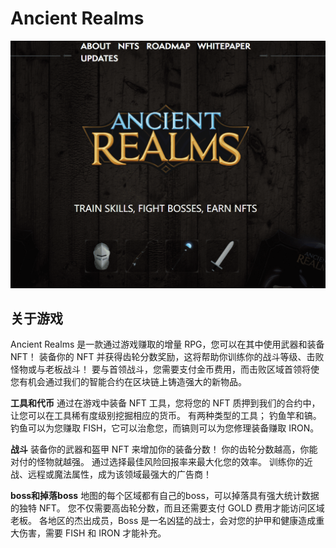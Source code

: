 # Ancient Realms

![image-20220804184843517](image-20220804184843517.png)

## 关于游戏


Ancient Realms 是一款通过游戏赚取的增量 RPG，您可以在其中使用武器和装备 NFT！ 装备你的 NFT 并获得齿轮分数奖励，这将帮助你训练你的战斗等级、击败怪物或与老板战斗！ 要与首领战斗，您需要支付金币费用，而击败区域首领将使您有机会通过我们的智能合约在区块链上铸造强大的新物品。

**工具和代币**
通过在游戏中装备 NFT 工具，您将您的 NFT 质押到我们的合约中，让您可以在工具稀有度级别挖掘相应的货币。 有两种类型的工具； 钓鱼竿和镐。 钓鱼可以为您赚取 FISH，它可以治愈您，而镐则可以为您修理装备赚取 IRON。

**战斗**
装备你的武器和盔甲 NFT 来增加你的装备分数！ 你的齿轮分数越高，你能对付的怪物就越强。 通过选择最佳风险回报率来最大化您的效率。 训练你的近战、远程或魔法属性，成为该领域最强大的广告商！

**boss和掉落boss**
地图的每个区域都有自己的boss，可以掉落具有强大统计数据的独特 NFT。 您不仅需要高齿轮分数，而且还需要支付 GOLD 费用才能访问区域老板。 各地区的杰出成员，Boss 是一名凶猛的战士，会对您的护甲和健康造成重大伤害，需要 FISH 和 IRON 才能补充。
